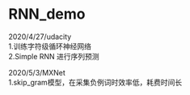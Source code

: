 # RNN_demo  
2020/4/27/udacity              
1.训练字符级循环神经网络  
2.Simple RNN 进行序列预测  

2020/5/3/MXNet              
1.skip_gram模型，在采集负例词时效率低，耗费时间长                   
